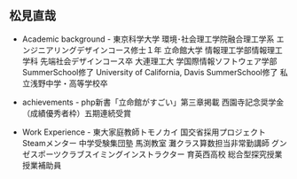 <!--## Hi there 👋-->
## 松見直哉

- Academic background -
東京科学大学 環境･社会理工学院融合理工学系 エンジニアリングデザインコース修士１年
立命館大学 情報理工学部情報理工学科 先端社会デザインコース卒
大連理工大 学国際情報ソフトウェア学部 SummerSchool修了
University of California, Davis SummerSchool修了
私立浅野中学・高等学校卒

- achievements -
php新書「立命館がすごい」第三章掲載
西園寺記念奨学金（成績優秀者枠）五期連続受賞

- Work Experience -
東大家庭教師トモノカイ 国交省採用プロジェクト Steamメンター
中学受験集団塾 馬渕教室 灘クラス算数担当非常勤講師
グンゼスポーツクラブスイミングインストラクター
育英西高校 総合型探究授業 授業補助員






<!--
**matsuminaoya/matsuminaoya** is a ✨ _special_ ✨ repository because its `README.md` (this file) appears on your GitHub profile.

Here are some ideas to get you started:

- 🔭 I’m currently working on ...
- 🌱 I’m currently learning ...
- 👯 I’m looking to collaborate on ...
- 🤔 I’m looking for help with ...
- 💬 Ask me about ...
- 📫 How to reach me: ...
- 😄 Pronouns: ...
- ⚡ Fun fact: ...
-->
